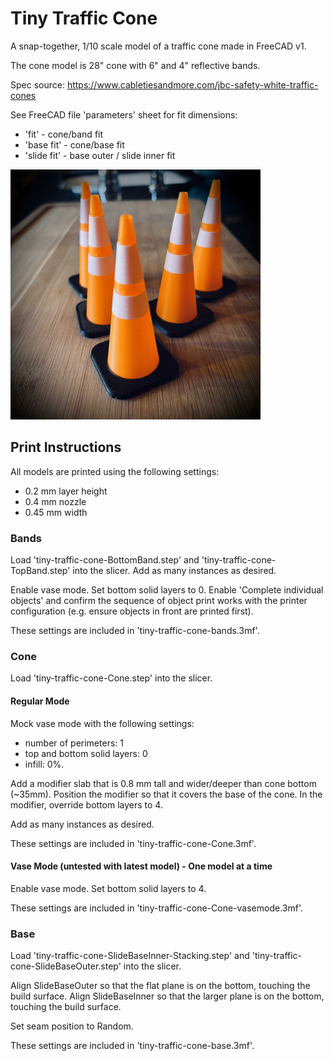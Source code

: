 # Tiny Traffic Cone

A snap-together, 1/10 scale model of a traffic cone made in FreeCAD v1.

The cone model is 28" cone with 6" and 4" reflective bands.

Spec source: https://www.cabletiesandmore.com/jbc-safety-white-traffic-cones

See FreeCAD file 'parameters' sheet for fit dimensions:
- 'fit' - cone/band fit
- 'base fit' - cone/base fit
- 'slide fit' - base outer / slide inner fit

<img src=".github/images/cones_sm.jpeg" width="400"/>

## Print Instructions

All models are printed using the following settings:
* 0.2 mm layer height
* 0.4 mm nozzle
* 0.45 mm width

### Bands

Load 'tiny-traffic-cone-BottomBand.step' and 'tiny-traffic-cone-TopBand.step' into the slicer.
Add as many instances as desired.

Enable vase mode. Set bottom solid layers to 0.
Enable 'Complete individual objects' and confirm the sequence of object print works with the
printer configuration (e.g. ensure objects in front are printed first).

These settings are included in 'tiny-traffic-cone-bands.3mf'.

### Cone

Load 'tiny-traffic-cone-Cone.step' into the slicer.

#### Regular Mode

Mock vase mode with the following settings:
* number of perimeters: 1
* top and bottom solid layers: 0
* infill: 0%.

Add a modifier slab that is 0.8 mm tall and wider/deeper than cone bottom (~35mm).
Position the modifier so that it covers the base of the cone.
In the modifier, override bottom layers to 4.

Add as many instances as desired.

These settings are included in 'tiny-traffic-cone-Cone.3mf'.

#### Vase Mode (untested with latest model) - One model at a time

Enable vase mode. Set bottom solid layers to 4.

These settings are included in 'tiny-traffic-cone-Cone-vasemode.3mf'.

### Base

Load 'tiny-traffic-cone-SlideBaseInner-Stacking.step' and 'tiny-traffic-cone-SlideBaseOuter.step' into the slicer.

Align SlideBaseOuter so that the flat plane is on the bottom, touching the build surface.
Align SlideBaseInner so that the larger plane is on the bottom, touching the build surface.

Set seam position to Random.

These settings are included in 'tiny-traffic-cone-base.3mf'.
